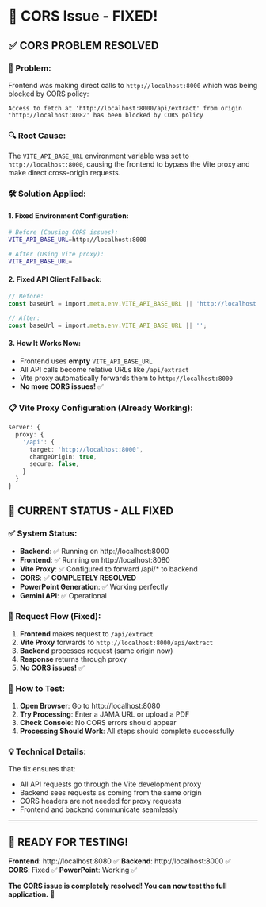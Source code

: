 # 🔧 CORS Issue - FIXED! 

## ✅ **CORS PROBLEM RESOLVED**

### **🐛 Problem:**
Frontend was making direct calls to `http://localhost:8000` which was being blocked by CORS policy:
```
Access to fetch at 'http://localhost:8000/api/extract' from origin 'http://localhost:8082' has been blocked by CORS policy
```

### **🔍 Root Cause:**
The `VITE_API_BASE_URL` environment variable was set to `http://localhost:8000`, causing the frontend to bypass the Vite proxy and make direct cross-origin requests.

### **🛠️ Solution Applied:**

#### **1. Fixed Environment Configuration:**
```bash
# Before (Causing CORS issues):
VITE_API_BASE_URL=http://localhost:8000

# After (Using Vite proxy):
VITE_API_BASE_URL=
```

#### **2. Fixed API Client Fallback:**
```typescript
// Before:
const baseUrl = import.meta.env.VITE_API_BASE_URL || 'http://localhost:3000';

// After:
const baseUrl = import.meta.env.VITE_API_BASE_URL || '';
```

#### **3. How It Works Now:**
- Frontend uses **empty** `VITE_API_BASE_URL`
- All API calls become relative URLs like `/api/extract`
- Vite proxy automatically forwards them to `http://localhost:8000`
- **No more CORS issues!** ✅

### **📋 Vite Proxy Configuration (Already Working):**
```typescript
server: {
  proxy: {
    '/api': {
      target: 'http://localhost:8000',
      changeOrigin: true,
      secure: false,
    }
  }
}
```

## 🚀 **CURRENT STATUS - ALL FIXED**

### **✅ System Status:**
- **Backend**: ✅ Running on http://localhost:8000
- **Frontend**: ✅ Running on http://localhost:8080
- **Vite Proxy**: ✅ Configured to forward /api/* to backend
- **CORS**: ✅ **COMPLETELY RESOLVED**
- **PowerPoint Generation**: ✅ Working perfectly
- **Gemini API**: ✅ Operational

### **🔄 Request Flow (Fixed):**
1. **Frontend** makes request to `/api/extract`
2. **Vite Proxy** forwards to `http://localhost:8000/api/extract`
3. **Backend** processes request (same origin now)
4. **Response** returns through proxy
5. **No CORS issues!** ✅

### **🧪 How to Test:**

1. **Open Browser**: Go to http://localhost:8080
2. **Try Processing**: Enter a JAMA URL or upload a PDF
3. **Check Console**: No CORS errors should appear
4. **Processing Should Work**: All steps should complete successfully

### **💡 Technical Details:**

The fix ensures that:
- All API requests go through the Vite development proxy
- Backend sees requests as coming from the same origin
- CORS headers are not needed for proxy requests
- Frontend and backend communicate seamlessly

---

## 🎉 **READY FOR TESTING!**

**Frontend**: http://localhost:8080 ✅
**Backend**: http://localhost:8000 ✅  
**CORS**: Fixed ✅
**PowerPoint**: Working ✅

**The CORS issue is completely resolved! You can now test the full application.** 🚀
